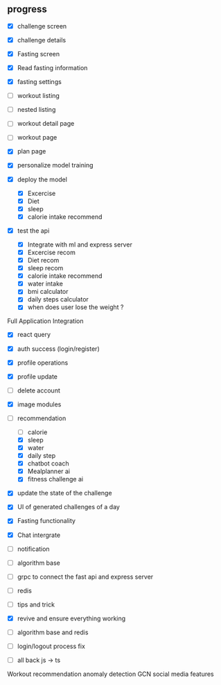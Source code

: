 ## progress

<!-- check the todo ui-->

- [x] challenge screen
- [x] challenge details
- [x] Fasting screen
- [x] Read fasting information
- [x] fasting settings
- [ ] workout listing
- [ ] nested listing
- [ ] workout detail page
- [ ] workout page
- [x] plan page

- [x] personalize model training
- [x] deploy the model
  - [x] Excercise
  - [x] Diet
  - [x] sleep
  - [x] calorie intake recommend
- [x] test the api
  - [x] Integrate with ml and express server
  - [x] Excercise recom
  - [x] Diet recom
  - [x] sleep recom
  - [x] calorie intake recommend
  - [x] water intake
  - [x] bmi calculator
  - [x] daily steps calculator
  - [x] when does user lose the weight ?

Full Application Integration

- [x] react query
- [x] auth success (login/register)
- [x] profile operations
- [x] profile update
- [ ] delete account
- [x] image modules
- [ ] recommendation

  - [ ] calorie
  - [x] sleep
  - [x] water
  - [x] daily step
  - [x] chatbot coach
  - [x] Mealplanner ai
  - [x] fitness challenge ai

- [x] update the state of the challenge
- [x] UI of generated challenges of a day
- [x] Fasting functionality
- [x] Chat intergrate
- [ ] notification
- [ ] algorithm base
- [ ] grpc to connect the fast api and express server
- [ ] redis
- [ ] tips and trick

- [x] revive and ensure everything working
- [ ] algorithm base and redis
- [ ] login/logout process fix
- [ ] all back js -> ts

Workout recommendation
anomaly detection
GCN social media features
